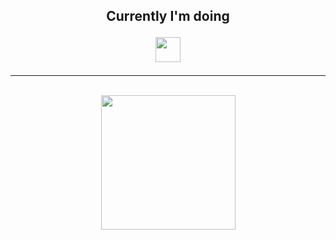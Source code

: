 
<h2 align="center">Currently I'm doing <p><img src="https://media.giphy.com/media/40a8jFMt0sc73UtpaH/giphy.gif" height="40px" width="40px"></h2>
<hr>
<br>
<div width="100%" align="center">
  <img align="center" height="215" src="https://lanyard-profile-readme.vercel.app/api/743552792811012096?theme=dark&bg=01010F&animated=false&hideDiscrim=&borderRadius=25px&idleMessage=Prawdopodobnie%20nie%20robie%20nic%20ciekawego..."></a>
</div>

